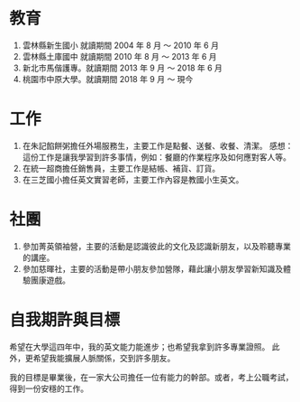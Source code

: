 # 教育

1. 雲林縣新生國小 就讀期間 2004 年 8 月 ～ 2010 年 6 月
2. 雲林縣土庫國中 就讀期間 2010 年 8 月 ～ 2013 年 6 月
3. 新北市馬偕護專。就讀期間 2013 年 9 月 ～ 2018 年 6 月
4. 桃園市中原大學。就讀期間 2018 年 9 月 ～ 現今

# 工作

1. 在朱記餡餅粥擔任外場服務生，主要工作是點餐、送餐、收餐、清潔。
   感想：這份工作是讓我學習到許多事情，例如：餐廳的作業程序及如何應對客人等。
2. 在統一超商擔任銷售員，主要工作是結帳、補貨、訂貨。
3. 在三芝國小擔任英文實習老師，主要工作內容是教國小生英文。

# 社團

1. 參加菁英領袖營，主要的活動是認識彼此的文化及認識新朋友，以及聆聽專業的講座。
2. 參加慈暉社，主要的活動是帶小朋友參加營隊，藉此讓小朋友學習新知識及體驗團康遊戲。

# 自我期許與目標

希望在大學這四年中，我的英文能力能進步；也希望我拿到許多專業證照。
此外，更希望我能擴展人脈關係，交到許多朋友。

我的目標是畢業後，在一家大公司擔任一位有能力的幹部。或者，考上公職考試，得到一份安穩的工作。
